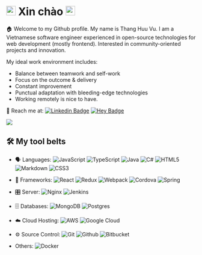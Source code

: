 <!--
**ThangHuuVu/ThangHuuVu** is a ✨ _special_ ✨ repository because its `README.md` (this file) appears on your GitHub profile.

Here are some ideas to get you started:

- 🔭 I’m currently working on ...
- 🌱 I’m currently learning ...
- 👯 I’m looking to collaborate on ...
- 🤔 I’m looking for help with ...
- 💬 Ask me about ...
- 📫 How to reach me: ...
- 😄 Pronouns: ...
- ⚡ Fun fact: ...
-->

# <img src="https://media.giphy.com/media/KEexxjxK16lBoE162o/giphy.gif" width="25px"> Xin chào <img src="https://media.giphy.com/media/KEexxjxK16lBoE162o/giphy.gif" width="25px">

:house: Welcome to my Github profile. My name is Thang Huu Vu. I am a Vietnamese software engineer experienced in open-source technologies for web development (mostly frontend). Interested in community-oriented projects and innovation.

My ideal work environment includes:
- Balance between teamwork and self-work 
- Focus on the outcome & delivery
- Constant improvement
- Punctual adaptation with bleeding-edge technologies
- Working remotely is nice to have.

🤙 Reach me at:
[![Linkedin Badge](https://img.shields.io/badge/-thanghuuvu-blue?style=flat-square&logo=Linkedin&logoColor=white&link=https://www.linkedin.com/in/thanghuuvu/)](https://www.linkedin.com/in/thanghuuvu/)
[![Hey Badge](https://img.shields.io/badge/-thvu@hey.com-black?style=flat-square&logo=Hey&logoColor=white&link=mailto:thvu@hey.com)](mailto:thvu@hey.com)

<a href="https://github.com/ThangHuuVu">
  <img align="center" src="https://github-readme-stats.vercel.app/api?username=ThangHuuVu&theme=dark&show_icons=true&count_private=true" />
</a>


## 🛠 My tool belts

- 🗣 Languages:
![JavaScript](https://img.shields.io/badge/-JavaScript-black?style=flat-square&logo=javascript)
![TypeScript](https://img.shields.io/badge/-TypeScript-3178C6?style=flat-square&logo=typescript)
![Java](https://img.shields.io/badge/-Java-EA2E2D?style=flat-square&logo=java)
![C#](https://img.shields.io/badge/-CSharp-9F73DA?style=flat-square&logo=csharp)
![HTML5](https://img.shields.io/badge/-HTML5-E34F26?style=flat-square&logo=html5&logoColor=white)
![Markdown](https://img.shields.io/badge/-Markdown-black?style=flat-square&logo=markdown)
![CSS3](https://img.shields.io/badge/-CSS3-1572B6?style=flat-square&logo=css3)

- 🚀 Frameworks:
![React](https://img.shields.io/badge/-React-white?style=flat-square&logo=react)
![Redux](https://img.shields.io/badge/-Redux-764abc?style=flat-square&logo=redux)
![Webpack](https://img.shields.io/badge/-Webpack-white?style=flat-square&logo=webpack)
![Cordova](https://img.shields.io/badge/-Cordova-black?style=flat-square&logo=apache)
![Spring](https://img.shields.io/badge/-Spring-black?style=flat-square&logo=spring)

- 🎛 Server:
![Nginx](https://img.shields.io/badge/-Nginx-black?style=flat-square&logo=nginx)
![Jenkins](https://img.shields.io/badge/-Jenkins-6D6B6D?style=flat-square&logo=jenkins)

- 🗄 Databases:
![MongoDB](https://img.shields.io/badge/-MongoDB-C1BEBC?style=flat-square&logo=mongodb)
![Postgres](https://img.shields.io/badge/-Postgres-008bb9?style=flat-square&logo=postgresql)

- ☁️ Cloud Hosting:
![AWS](https://img.shields.io/badge/-AWS-FF9900?style=flat-square&logo=amazon-aws)
![Google Cloud](https://img.shields.io/badge/-GCP-DB4437?style=flat-square&logo=google-cloud)

- ⚙️ Source Control:
![Git](https://img.shields.io/badge/-Git-3E2C00?style=flat-square&logo=git)
![Github](https://img.shields.io/badge/-Github-AD5C51?style=flat-square&logo=github)
![Bitbucket](https://img.shields.io/badge/-Bitbucket-0357D1?style=flat-square&logo=bitbucket)

- Others:
![Docker](https://img.shields.io/badge/-Docker-0db7ed?style=flat-square&logo=docker)

